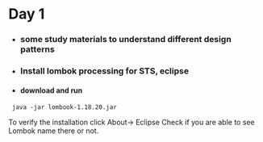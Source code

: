 # Day 1

- ### some study materials to understand different design patterns

- ### Install lombok processing for STS, eclipse

- #### download and run

```
 java -jar lombook-1.18.20.jar
 ```

To verify the installation click About-> Eclipse 
Check if you are able to see Lombok name there or not.
